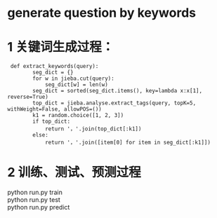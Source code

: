 
# generate question by keywords

1 关键词生成过程：
=
```
 def extract_keywords(query):
        seg_dict = {}
        for w in jieba.cut(query):
            seg_dict[w] = len(w)
        seg_dict = sorted(seg_dict.items(), key=lambda x:x[1], reverse=True)
        top_dict = jieba.analyse.extract_tags(query, topK=5, withWeight=False, allowPOS=())
        k1 = random.choice([1, 2, 3])
        if top_dict:
            return '，'.join(top_dict[:k1])
        else:
            return '，'.join([item[0] for item in seg_dict[:k1]])
```

2 训练、测试、预测过程
=
python run.py train <br>
python run.py test <br>
python run.py predict <br>




